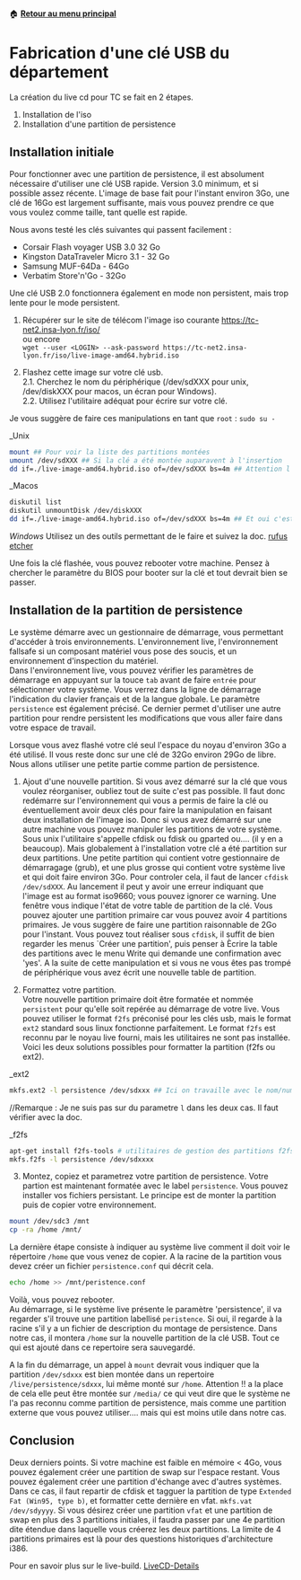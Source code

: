 :house: [**Retour au menu principal**](/TChelp)

# Fabrication d'une clé USB du département

La création du live cd pour TC se fait en 2 étapes.

1. Installation de l'iso
2. Installation d'une partition de persistence
  
## Installation initiale

Pour fonctionner avec une partition de persistence, il est absolument nécessaire d'utiliser une clé USB rapide. Version 3.0 minimum, et si possible assez récente. L'image de base fait pour l'instant environ 3Go, une clé de 16Go est largement suffisante, mais vous pouvez prendre ce que vous voulez comme taille, tant quelle est rapide.  

Nous avons testé les clés suivantes qui passent facilement :  

- Corsair Flash voyager USB 3.0 32 Go
- Kingston DataTraveler Micro 3.1 - 32 Go
- Samsung MUF-64Da - 64Go
- Verbatim Store'n'Go - 32Go

Une clé USB 2.0 fonctionnera également en mode non persistent, mais trop lente pour le mode persistent.

1. Récupérer sur le site de télécom l'image iso courante
<https://tc-net2.insa-lyon.fr/iso/>  
ou encore  
`wget --user <LOGIN> --ask-password https://tc-net2.insa-lyon.fr/iso/live-image-amd64.hybrid.iso`

2. Flashez cette image sur votre clé usb.  
2.1. Cherchez le nom du périphérique (/dev/sdXXX pour unix, /dev/diskXXX pour macos, un écran pour Windows).  
2.2. Utilisez l'utilitaire adéquat pour écrire sur votre clé.  

Je vous suggère de faire ces manipulations en tant que `root` : `sudo su -`

_Unix

```bash
mount ## Pour voir la liste des partitions montées
umount /dev/sdXXX ## Si la clé a été montée auparavent à l'insertion
dd if=./live-image-amd64.hybrid.iso of=/dev/sdXXX bs=4m ## Attention l'image détruit tout le disque comme par exemple sdc ou sdd. /dev/sdc ou /dev/sdd
```

_Macos

```bash
diskutil list
diskutil unmountDisk /dev/diskXXX 
dd if=./live-image-amd64.hybrid.iso of=/dev/sdXXX bs=4m ## Et oui c'est aussi un unix
```

_Windows_
Utilisez un des outils permettant de le faire et suivez la doc.
[rufus](https://rufus.ie/fr/)
[etcher](https://www.balena.io/etcher/)

Une fois la clé flashée, vous pouvez rebooter votre machine. Pensez à chercher le paramètre du BIOS pour booter sur la clé et tout devrait bien se passer.  

## Installation de la partition de persistence

Le système démarre avec un gestionnaire de démarrage, vous permettant d'accéder à trois environnements. L'environnement live, l'environnement fallsafe si un composant matériel vous pose des soucis, et un environnement d'inspection du matériel.  
Dans l'environnement live, vous pouvez vérifier les paramètres de démarrage en appuyant sur la touce `tab` avant de faire `entrée` pour sélectionner votre système. Vous verrez dans la ligne de démarrage l'indication du clavier français et de la langue globale. Le paramètre `persistence` est également précisé. Ce dernier permet d'utiliser une autre partition pour rendre persistent les modifications que vous aller faire dans votre espace de travail.  

Lorsque vous avez flashé votre clé seul l'espace du noyau d'environ 3Go a été utilisé. Il vous reste donc sur une clé de 32Go environ 29Go de libre. Nous allons utiliser une petite partie comme partion de persistence.  

1. Ajout d'une nouvelle partition. Si vous avez démarré sur la clé que vous voulez réorganiser, oubliez tout de suite c'est pas possible. Il faut donc redémarre sur l'environnement qui vous a permis de faire la clé ou éventuellement avoir deux clés pour faire la manipulation en faisant deux installation de l'image iso. Donc si vous avez démarré sur une autre machine vous pouvez manipuler les partitions de votre système. Sous unix l'utilitaire s'appelle cfdisk ou fdisk ou gparted ou.... (il y en a beaucoup). Mais globalement à l'installation votre clé a été partition sur deux partitions. Une petite partition qui contient votre gestionnaire de démarragage (grub), et une plus grosse qui contient votre système live et qui doit faire environ 3Go. Pour controler cela, il faut de lancer `cfdisk /dev/sdXXX`. Au lancement il peut y avoir une erreur indiquant que l'image est au format iso9660; vous pouvez ignorer ce warning. Une fenêtre vous indique l'état de votre table de partition de la clé. Vous pouvez ajouter une partition primaire car vous pouvez avoir 4 partitions primaires. Je vous suggère de faire une partition raisonnable de 2Go pour l'instant. Vous pouvez tout réaliser sous `cfdisk`, il suffit de bien regarder les menus `Créer une partition', puis penser à Ècrire la table des partitions avec le menu Write qui demande une confirmation avec 'yes'. A la suite de cette manipulation et si vous ne vous êtes pas trompé de périphérique vous avez écrit une nouvelle table de partition. 

2. Formattez votre partition.  
Votre nouvelle partition primaire doit être formatée et nommée `persistent` pour qu'elle soit repérée au démarrage de votre live. Vous pouvez utiliser le format `f2fs` préconisé pour les clés usb, mais le format `ext2` standard sous linux fonctionne parfaitement. Le format `f2fs` est reconnu par le noyau live fourni, mais les utilitaires ne sont pas installée. Voici les deux solutions possibles pour formatter la partition (f2fs ou ext2).

_ext2

```bash
mkfs.ext2 -l persistence /dev/sdxxx ## Ici on travaille avec le nom/numéro de partition sdc1 ou sdc2 ou sdd4, etc...
```

//Remarque : Je ne suis pas sur du parametre `l` dans les deux cas. Il faut vérifier avec la doc.

_f2fs

```bash
apt-get install f2fs-tools # utilitaires de gestion des partitions f2fs
mkfs.f2fs -l persistence /dev/sdxxxx
```

3. Montez, copiez et parametrez votre partition de persistence.
Votre partion est maintenant formatée avec le label `persistence`. Vous pouvez installer vos fichiers persistant. Le principe est de monter la partition puis de copier votre environnement.

```bash
mount /dev/sdc3 /mnt
cp -ra /home /mnt/
```

La dernière étape consiste à indiquer au système live comment il doit voir le répertoire `/home` que vous venez de copier. A la racine de la partition vous devez créer un fichier `persistence.conf` qui décrit cela.  

```bash
echo /home >> /mnt/peristence.conf
```

Voilà, vous pouvez rebooter.  
Au démarrage, si le système live présente le paramètre 'persistence', il va regarder s'il trouve une partition labellisé `peristence`. Si oui, il regarde à la racine s'il y a un fichier de description du montage de persistence. Dans notre cas, il montera `/home` sur la nouvelle partition de la clé USB. Tout ce qui est ajouté dans ce repertoire sera sauvegardé.

A la fin du démarrage, un appel à `mount` devrait vous indiquer que la partition `/dev/sdxxx` est bien montée dans un repertoire `/live/persistence/sdxxx`, lui même monté sur `/home`. Attention !! a la place de cela elle peut être montée sur `/media/` ce qui veut dire que le système ne l'a pas reconnu comme partition de persistence, mais comme une partition externe que vous pouvez utiliser.... mais qui est moins utile dans notre cas.

## Conclusion

Deux derniers points. Si votre machine est faible en mémoire < 4Go, vous pouvez également créer une partition de swap sur l'espace restant. Vous pouvez également créer une partition d'échange avec d'autres systèmes. Dans ce cas, il faut repartir de cfdisk et tagguer la partition de type `Extended Fat (Win95, type b)`, et formatter cette dernière en vfat. `mkfs.vat /dev/sdyyyy`.  Si vous désirez créer une partition `vfat` et une partition de swap en plus des 3 partitions initiales, il faudra passer par une 4e partition dite étendue dans laquelle vous créerez les deux partitions. La limite de 4 partitions primaires est là pour des questions historiques d'architecture i386.

Pour en savoir plus sur le live-build. [LiveCD-Details](LiveCD-Details.md)
